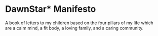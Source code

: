 # DawnStar* Manifesto

A book of letters to my children based on the four pillars of my life which are a calm mind, a fit body, a loving family, and a caring community.

